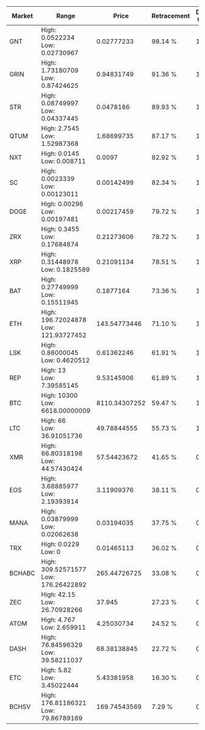 | Market | Range | Price| Retracement | Doubles to 50% |
| --- | --- | --- | --- | --- |
| GNT | High: 0.0522234<br />Low: 0.02730967 | 0.02777233 | 98.14 % | 1.43 |
| GRIN | High: 1.73180709<br />Low: 0.87424625 | 0.94831749 | 91.36 % | 1.37 |
| STR | High: 0.08749997<br />Low: 0.04337445 | 0.0478186 | 89.93 % | 1.37 |
| QTUM | High: 2.7545<br />Low: 1.52987368 | 1.68699735 | 87.17 % | 1.27 |
| NXT | High: 0.0145<br />Low: 0.008711 | 0.0097 | 82.92 % | 1.20 |
| SC | High: 0.0023339<br />Low: 0.00123011 | 0.00142499 | 82.34 % | 1.25 |
| DOGE | High: 0.00296<br />Low: 0.00197481 | 0.00217459 | 79.72 % | 1.13 |
| ZRX | High: 0.3455<br />Low: 0.17684874 | 0.21273606 | 78.72 % | 1.23 |
| XRP | High: 0.31448978<br />Low: 0.1825589 | 0.21091134 | 78.51 % | 1.18 |
| BAT | High: 0.27749999<br />Low: 0.15511945 | 0.1877164 | 73.36 % | 1.15 |
| ETH | High: 196.72024878<br />Low: 121.93727452 | 143.54773446 | 71.10 % | 1.11 |
| LSK | High: 0.86000045<br />Low: 0.4620512 | 0.61362246 | 61.91 % | 1.08 |
| REP | High: 13<br />Low: 7.39585145 | 9.53145906 | 61.89 % | 1.07 |
| BTC | High: 10300<br />Low: 6618.00000009 | 8110.34307252 | 59.47 % | 1.04 |
| LTC | High: 66<br />Low: 36.91051736 | 49.78844555 | 55.73 % | 1.03 |
| XMR | High: 66.80318198<br />Low: 44.57430424 | 57.54423672 | 41.65 % | 0.00 |
| EOS | High: 3.68885977<br />Low: 2.19393814 | 3.11909376 | 38.11 % | 0.00 |
| MANA | High: 0.03879999<br />Low: 0.02062638 | 0.03194035 | 37.75 % | 0.00 |
| TRX | High: 0.0229<br />Low: 0 | 0.01465113 | 36.02 % | 0.00 |
| BCHABC | High: 309.52571577<br />Low: 176.26422892 | 265.44726725 | 33.08 % | 0.00 |
| ZEC | High: 42.15<br />Low: 26.70928266 | 37.945 | 27.23 % | 0.00 |
| ATOM | High: 4.767<br />Low: 2.659911 | 4.25030734 | 24.52 % | 0.00 |
| DASH | High: 76.84596329<br />Low: 39.58211037 | 68.38138845 | 22.72 % | 0.00 |
| ETC | High: 5.82<br />Low: 3.45022444 | 5.43381958 | 16.30 % | 0.00 |
| BCHSV | High: 176.81186321<br />Low: 79.86789169 | 169.74543569 | 7.29 % | 0.00 |
